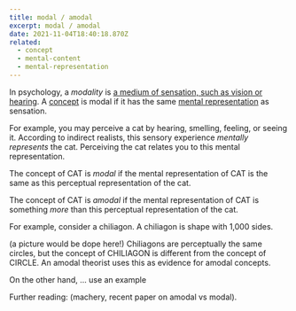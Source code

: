 ```yaml
---
title: modal / amodal
excerpt: modal / amodal
date: 2021-11-04T18:40:18.870Z
related:
  - concept
  - mental-content
  - mental-representation
---
```

In psychology, a *modality* is [a medium of sensation, such as vision or hearing](https://dictionary.apa.org/modality). A [concept](...concepts) is modal if it has the same [mental representation](...) as sensation. 

For example, you may perceive a cat by hearing, smelling, feeling, or seeing it. According to indirect realists, this sensory experience *mentally represents* the cat. Perceiving the cat relates you to this mental representation.

The concept of CAT is *modal* if the mental representation of CAT is the same as this perceptual representation of the cat. 

The concept of CAT is *amodal* if the mental representation of CAT is something *more* than this perceptual representation of the cat.

For example, consider a chiliagon. A chiliagon is shape with 1,000 sides.

 (a picture would be dope here!) Chiliagons are perceptually the same circles, but the concept of CHILIAGON is different from the concept of CIRCLE. An amodal theorist uses this as evidence for amodal concepts. 

On the other hand, ... use an example 

Further reading: (machery, recent paper on amodal vs modal).